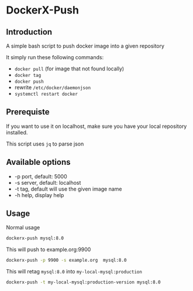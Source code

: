 # DockerX-Push

## Introduction

A simple bash script to push docker image into a given repository

It simply run these following commands:
- `docker pull` (for image that not found locally)
- `docker tag`
- `docker push`
- rewrite `/etc/docker/daemonjson`
- `systemctl restart docker`

## Prerequiste

If you want to use it on localhost, make sure you have your local repository installed.

This script uses `jq` to parse json

## Available options

- -p port, default: 5000
- -s server, default: localhost
- -t tag, default will use the given image name
- -h help, display help

## Usage

Normal usage
```bash
dockerx-push mysql:8.0
```

This will push to example.org:9900
```bash
dockerx-push -p 9900 -s example.org  mysql:8.0
```

This will retag `mysql:8.0` into `my-local-mysql:production`
```bash
dockerx-push -t my-local-mysql:production-version mysql:8.0
```
